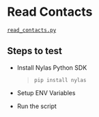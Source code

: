 # Read Contacts

[`read_contacts.py`](code-samples/contact/python/read_contacts/read_contacts.py)

## Steps to test

- Install Nylas Python SDK

  > `pip install nylas`

- Setup ENV Variables

- Run the script
